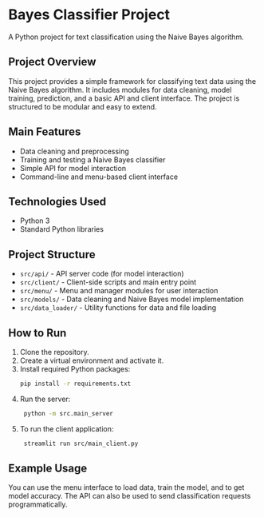 # Bayes Classifier Project

A Python project for text classification using the Naive Bayes algorithm.

## Project Overview
This project provides a simple framework for classifying text data using the Naive Bayes algorithm. It includes modules for data cleaning, model training, prediction, and a basic API and client interface. The project is structured to be modular and easy to extend.

## Main Features
- Data cleaning and preprocessing
- Training and testing a Naive Bayes classifier
- Simple API for model interaction
- Command-line and menu-based client interface

## Technologies Used
- Python 3
- Standard Python libraries 

## Project Structure
- `src/api/` - API server code (for model interaction)
- `src/client/` - Client-side scripts and main entry point
- `src/menu/` - Menu and manager modules for user interaction
- `src/models/` - Data cleaning and Naive Bayes model implementation
- `src/data_loader/` - Utility functions for data and file loading

## How to Run
1. Clone the repository.
2. Create a virtual environment and activate it.
3. Install required Python packages:
   ```bash
   pip install -r requirements.txt
   ```
4. Run the server:
   ```bash
    python -m src.main_server
   ```
5. To run the client application:
   ```bash
    streamlit run src/main_client.py
   ```

## Example Usage
You can use the menu interface to load data, train the model, and to get model accuracy. The API can also be used to send classification requests programmatically.

